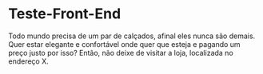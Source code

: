 # Teste-Front-End
Todo mundo precisa de um par de calçados, afinal eles nunca são demais. Quer estar elegante e confortável onde quer que esteja e pagando um preço justo por isso? Então, não deixe de visitar a loja, localizada no endereço X.
